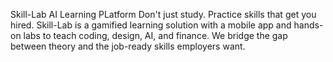 Skill-Lab AI Learning PLatform 
Don't just study.
Practice skills that get you hired.
Skill-Lab is a gamified learning solution with a mobile app and hands-on labs to teach coding, design, AI, and finance. We bridge the gap between theory and the job-ready skills employers want.
<!---
RM613/RM613 is a ✨ special ✨ repository because its `README.md` (this file) appears on your GitHub profile.
You can click the Preview link to take a look at your changes.
--->
